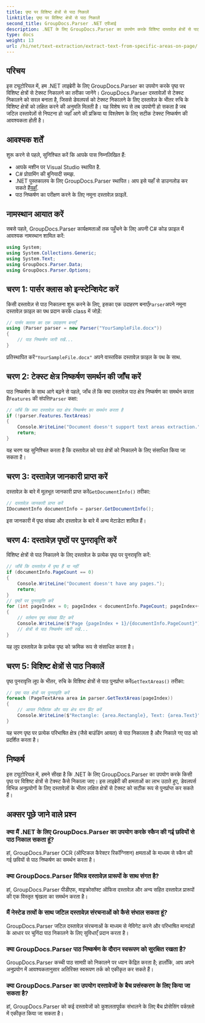 ```yaml
---
title: पृष्ठ पर विशिष्ट क्षेत्रों से पाठ निकालें
linktitle: पृष्ठ पर विशिष्ट क्षेत्रों से पाठ निकालें
second_title: GroupDocs.Parser .NET एपीआई
description: .NET के लिए GroupDocs.Parser का उपयोग करके विशिष्ट दस्तावेज़ क्षेत्रों से पाठ निकालना सीखें। अपने अनुप्रयोगों के लिए लक्षित और सटीक पाठ निष्कर्षण।
type: docs
weight: 13
url: /hi/net/text-extraction/extract-text-from-specific-areas-on-page/
---
```

## परिचय
इस ट्यूटोरियल में, हम .NET लाइब्रेरी के लिए GroupDocs.Parser का उपयोग करके पृष्ठ पर विशिष्ट क्षेत्रों से टेक्स्ट निकालने का तरीका जानेंगे। GroupDocs.Parser दस्तावेज़ों से टेक्स्ट निकालने को सरल बनाता है, जिससे डेवलपर्स को टेक्स्ट निकालने के लिए दस्तावेज़ के भीतर रुचि के विशिष्ट क्षेत्रों को लक्षित करने की अनुमति मिलती है। यह विशेष रूप से तब उपयोगी हो सकता है जब जटिल दस्तावेज़ों से निपटना हो जहाँ आगे की प्रक्रिया या विश्लेषण के लिए सटीक टेक्स्ट निष्कर्षण की आवश्यकता होती है।
## आवश्यक शर्तें
शुरू करने से पहले, सुनिश्चित करें कि आपके पास निम्नलिखित हैं:
- आपके मशीन पर Visual Studio स्थापित है.
- C# प्रोग्रामिंग की बुनियादी समझ.
- .NET पुस्तकालय के लिए GroupDocs.Parser स्थापित। आप इसे यहाँ से डाउनलोड कर सकते हैं[यहाँ](https://releases.groupdocs.com/parser/net/).
- पाठ निष्कर्षण का परीक्षण करने के लिए नमूना दस्तावेज़ फ़ाइलें.
## नामस्थान आयात करें
सबसे पहले, GroupDocs.Parser कार्यक्षमताओं तक पहुँचने के लिए अपनी C# कोड फ़ाइल में आवश्यक नामस्थान शामिल करें:
```csharp
using System;
using System.Collections.Generic;
using System.Text;
using GroupDocs.Parser.Data;
using GroupDocs.Parser.Options;
```
## चरण 1: पार्सर क्लास को इन्स्टेन्शियेट करें
 किसी दस्तावेज़ से पाठ निकालना शुरू करने के लिए, इसका एक उदाहरण बनाएँ`Parser`अपने नमूना दस्तावेज़ फ़ाइल का पथ प्रदान करके class में जोड़ें:
```csharp
// पार्सर क्लास का एक उदाहरण बनाएँ
using (Parser parser = new Parser("YourSampleFile.docx"))
{
    // पाठ निष्कर्षण जारी रखें...
}
```
 प्रतिस्थापित करें`"YourSampleFile.docx"` अपने वास्तविक दस्तावेज़ फ़ाइल के पथ के साथ.
## चरण 2: टेक्स्ट क्षेत्र निष्कर्षण समर्थन की जाँच करें
 पाठ निष्कर्षण के साथ आगे बढ़ने से पहले, जाँच लें कि क्या दस्तावेज़ पाठ क्षेत्र निष्कर्षण का समर्थन करता है`Features` की संपत्ति`Parser` कक्षा:
```csharp
// जाँचें कि क्या दस्तावेज़ पाठ क्षेत्र निष्कर्षण का समर्थन करता है
if (!parser.Features.TextAreas)
{
    Console.WriteLine("Document doesn't support text areas extraction.");
    return;
}
```
यह चरण यह सुनिश्चित करता है कि दस्तावेज़ को पाठ क्षेत्रों को निकालने के लिए संसाधित किया जा सकता है।
## चरण 3: दस्तावेज़ जानकारी प्राप्त करें
 दस्तावेज़ के बारे में मूलभूत जानकारी प्राप्त करें`GetDocumentInfo()` तरीका:
```csharp
// दस्तावेज़ जानकारी प्राप्त करें
IDocumentInfo documentInfo = parser.GetDocumentInfo();
```
इस जानकारी में पृष्ठ संख्या और दस्तावेज़ के बारे में अन्य मेटाडेटा शामिल हैं।
## चरण 4: दस्तावेज़ पृष्ठों पर पुनरावृत्ति करें
विशिष्ट क्षेत्रों से पाठ निकालने के लिए दस्तावेज़ के प्रत्येक पृष्ठ पर पुनरावृत्ति करें:
```csharp
// जाँचें कि दस्तावेज़ में पृष्ठ हैं या नहीं
if (documentInfo.PageCount == 0)
{
    Console.WriteLine("Document doesn't have any pages.");
    return;
}
// पृष्ठों पर पुनरावृत्ति करें
for (int pageIndex = 0; pageIndex < documentInfo.PageCount; pageIndex++)
{
    // वर्तमान पृष्ठ संख्या प्रिंट करें
    Console.WriteLine($"Page {pageIndex + 1}/{documentInfo.PageCount}");
    // क्षेत्रों से पाठ निष्कर्षण जारी रखें...
}
```
यह लूप दस्तावेज़ के प्रत्येक पृष्ठ को क्रमिक रूप से संसाधित करता है।
## चरण 5: विशिष्ट क्षेत्रों से पाठ निकालें
पृष्ठ पुनरावृत्ति लूप के भीतर, रुचि के विशिष्ट क्षेत्रों से पाठ पुनर्प्राप्त करें`GetTextAreas()` तरीका:
```csharp
// पृष्ठ पाठ क्षेत्रों पर पुनरावृति करें
foreach (PageTextArea area in parser.GetTextAreas(pageIndex))
{
    // आयत निर्देशांक और पाठ क्षेत्र मान प्रिंट करें
    Console.WriteLine($"Rectangle: {area.Rectangle}, Text: {area.Text}");
}
```
यह चरण पृष्ठ पर प्रत्येक परिभाषित क्षेत्र (जैसे बाउंडिंग आयत) से पाठ निकालता है और निकाले गए पाठ को प्रदर्शित करता है।
## निष्कर्ष
इस ट्यूटोरियल में, हमने सीखा है कि .NET के लिए GroupDocs.Parser का उपयोग करके किसी पृष्ठ पर विशिष्ट क्षेत्रों से टेक्स्ट कैसे निकाला जाए। इस लाइब्रेरी की क्षमताओं का लाभ उठाते हुए, डेवलपर्स विभिन्न अनुप्रयोगों के लिए दस्तावेज़ों के भीतर लक्षित क्षेत्रों से टेक्स्ट को सटीक रूप से पुनर्प्राप्त कर सकते हैं।

## अक्सर पूछे जाने वाले प्रश्न
### क्या मैं .NET के लिए GroupDocs.Parser का उपयोग करके स्कैन की गई छवियों से पाठ निकाल सकता हूं?
हां, GroupDocs.Parser OCR (ऑप्टिकल कैरेक्टर रिकॉग्निशन) क्षमताओं के माध्यम से स्कैन की गई छवियों से पाठ निष्कर्षण का समर्थन करता है।
### क्या GroupDocs.Parser विभिन्न दस्तावेज़ प्रारूपों के साथ संगत है?
हां, GroupDocs.Parser पीडीएफ, माइक्रोसॉफ्ट ऑफिस दस्तावेज़ और अन्य सहित दस्तावेज़ प्रारूपों की एक विस्तृत श्रृंखला का समर्थन करता है।
### मैं नेस्टेड तत्वों के साथ जटिल दस्तावेज़ संरचनाओं को कैसे संभाल सकता हूं?
GroupDocs.Parser जटिल दस्तावेज़ संरचनाओं के माध्यम से नेविगेट करने और परिभाषित मानदंडों के आधार पर चुनिंदा पाठ निकालने के लिए सुविधाएँ प्रदान करता है।
### क्या GroupDocs.Parser पाठ निष्कर्षण के दौरान स्वरूपण को सुरक्षित रखता है?
GroupDocs.Parser कच्ची पाठ सामग्री को निकालने पर ध्यान केंद्रित करता है; हालाँकि, आप अपने अनुप्रयोग में आवश्यकतानुसार अतिरिक्त स्वरूपण तर्क को एकीकृत कर सकते हैं।
### क्या GroupDocs.Parser का उपयोग दस्तावेजों के बैच प्रसंस्करण के लिए किया जा सकता है?
हां, GroupDocs.Parser को कई दस्तावेजों को कुशलतापूर्वक संभालने के लिए बैच प्रोसेसिंग वर्कफ़्लो में एकीकृत किया जा सकता है।